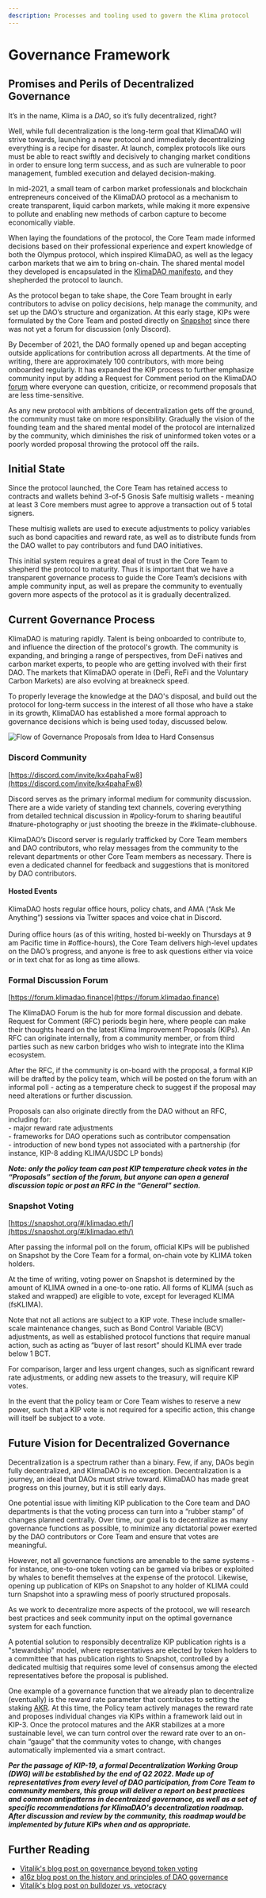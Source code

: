 ```yaml
---
description: Processes and tooling used to govern the Klima protocol
---
```


# Governance Framework

## Promises and Perils of Decentralized Governance <a href="#docs-internal-guid-ae4a6fe9-7fff-7aba-b99a-9e0626c1dac9" id="docs-internal-guid-ae4a6fe9-7fff-7aba-b99a-9e0626c1dac9"></a>

It’s in the name, Klima is a _DAO_, so it’s fully decentralized, right?

Well, while full decentralization is the long-term goal that KlimaDAO will strive towards, launching a new protocol and immediately decentralizing everything is a recipe for disaster. At launch, complex protocols like ours must be able to react swiftly and decisively to changing market conditions in order to ensure long term success, and as such are vulnerable to poor management, fumbled execution and delayed decision-making.

In mid-2021, a small team of carbon market professionals and blockchain entrepreneurs conceived of the KlimaDAO protocol as a mechanism to create transparent, liquid carbon markets, while making it more expensive to pollute and enabling new methods of carbon capture to become economically viable.&#x20;

When laying the foundations of the protocol, the Core Team made informed decisions based on their professional experience and expert knowledge of both the Olympus protocol, which inspired KlimaDAO, as well as the legacy carbon markets that we aim to bring on-chain. The shared mental model they developed is encapsulated in the [KlimaDAO manifesto](broken-reference), and they shepherded the protocol to launch.&#x20;

As the protocol began to take shape, the Core Team brought in early contributors to advise on policy decisions, help manage the community, and set up the DAO’s structure and organization. At this early stage, KIPs were formulated by the Core Team and posted directly on [Snapshot](https://snapshot.org/#/klimadao.eth) since there was not yet a forum for discussion (only Discord).

By December of 2021, the DAO formally opened up and began accepting outside applications for contribution across all departments. At the time of writing, there are approximately 100 contributors, with more being onboarded regularly. It has expanded the KIP process to further emphasize community input by adding a Request for Comment period on the KlimaDAO [forum](https://forum.klimadao.finance/t/proposals) where everyone can question, criticize, or recommend proposals that are less time-sensitive.

As any new protocol with ambitions of decentralization gets off the ground, the community must take on more responsibility. Gradually the vision of the founding team and the shared mental model of the protocol are internalized by the community, which diminishes the risk of uninformed token votes or a poorly worded proposal throwing the protocol off the rails.

## Initial State

Since the protocol launched, the Core Team has retained access to contracts and wallets behind 3-of-5 Gnosis Safe multisig wallets - meaning at least 3 Core members must agree to approve a transaction out of 5 total signers.

These multisig wallets are used to execute adjustments to policy variables such as bond capacities and reward rate, as well as to distribute funds from the DAO wallet to pay contributors and fund DAO initiatives.

This initial system requires a great deal of trust in the Core Team to shepherd the protocol to maturity. Thus it is important that we have a transparent governance process to guide the Core Team’s decisions with ample community input, as well as prepare the community to eventually govern more aspects of the protocol as it is gradually decentralized.

## Current Governance Process

KlimaDAO is maturing rapidly. Talent is being onboarded to contribute to, and influence the direction of the protocol's growth. The community is expanding, and bringing a range of perspectives, from DeFi natives and carbon market experts, to people who are getting involved with their first DAO. The markets that KlimaDAO operate in (DeFi, ReFi and the Voluntary Carbon Markets) are also evolving at breakneck speed.

To properly leverage the knowledge at the DAO's disposal, and build out the protocol for long-term success in the interest of all those who have a stake in its growth, KlimaDAO has established a more formal approach to governance decisions which is being used today, discussed below.&#x20;

![Flow of Governance Proposals from Idea to Hard Consensus](../.gitbook/assets/KlimaDAO\_governance\_v2.png)

### Discord Community

[https://discord.com/invite/kx4pahaFw8](https://discord.com/invite/kx4pahaFw8)

Discord serves as the primary informal medium for community discussion. There are a wide variety of standing text channels, covering everything from detailed technical discussion in #policy-forum to sharing beautiful #nature-photography or just shooting the breeze in the #klimate-clubhouse.

KlimaDAO’s Discord server is regularly trafficked by Core Team members and DAO contributors, who relay messages from the community to the relevant departments or other Core Team members as necessary. There is even a dedicated channel for feedback and suggestions that is monitored by DAO contributors.&#x20;

#### Hosted Events

KlimaDAO hosts regular office hours, policy chats, and AMA (“Ask Me Anything”) sessions via Twitter spaces and voice chat in Discord.\
\
During office hours (as of this writing, hosted bi-weekly on Thursdays at 9 am Pacific time in #office-hours), the Core Team delivers high-level updates on the DAO’s progress, and anyone is free to ask questions either via voice or in text chat for as long as time allows.&#x20;

### Formal Discussion Forum

[https://forum.klimadao.finance](https://forum.klimadao.finance)

The KlimaDAO Forum is the hub for more formal discussion and debate.  Request for Comment (RFC) periods begin here, where people can make their thoughts heard on the latest Klima Improvement Proposals (KIPs).  An RFC can originate internally, from a community member, or from third parties such as new carbon bridges who wish to integrate into the Klima ecosystem.&#x20;

After the RFC, if the community is on-board with the proposal, a formal KIP will be drafted by the policy team, which will be posted on the forum with an informal poll - acting as a temperature check to suggest if the proposal may need alterations or further discussion.&#x20;

Proposals can also originate directly from the DAO without an RFC, including for:\
\- major reward rate adjustments\
\- frameworks for DAO operations such as contributor compensation\
\- introduction of new bond types not associated with a partnership (for instance, KIP-8 adding KLIMA/USDC LP bonds)

_**Note: only the policy team can post KIP temperature check votes in the “Proposals” section of the forum, but anyone can open a general discussion topic or post an RFC in the “General” section.**_

### Snapshot Voting

[https://snapshot.org/#/klimadao.eth/](https://snapshot.org/#/klimadao.eth/)

After passing the informal poll on the forum, official KIPs will be published on Snapshot by the Core Team for a formal, on-chain vote by KLIMA token holders.&#x20;

At the time of writing, voting power on Snapshot is determined by the amount of KLIMA owned in a one-to-one ratio. All forms of KLIMA (such as staked and wrapped) are eligible to vote, except for leveraged KLIMA (fsKLIMA).

Note that not all actions are subject to a KIP vote. These include smaller-scale maintenance changes, such as Bond Control Variable (BCV) adjustments, as well as established protocol functions that require manual action, such as acting as “buyer of last resort” should KLIMA ever trade below 1 BCT.&#x20;

For comparison, larger and less urgent changes, such as significant reward rate adjustments, or adding new assets to the treasury, will require KIP votes.

In the event that the policy team or Core Team wishes to reserve a new power, such that a KIP vote is not required for a specific action, this change will itself be subject to a vote.

## Future Vision for Decentralized Governance

Decentralization is a spectrum rather than a binary. Few, if any, DAOs begin fully decentralized, and KlimaDAO is no exception. Decentralization is a journey, an ideal that DAOs must strive toward. KlimaDAO has made great progress on this journey, but it is still early days.&#x20;

One potential issue with limiting KIP publication to the Core team and DAO departments is that the voting process can turn into a “rubber stamp” of changes planned centrally. Over time, our goal is to decentralize as many governance functions as possible, to minimize any dictatorial power exerted by the DAO contributors or Core Team and ensure that votes are meaningful.&#x20;

However, not all governance functions are amenable to the same systems - for instance, one-to-one token voting can be gamed via bribes or exploited by whales to benefit themselves at the expense of the protocol. Likewise, opening up publication of KIPs on Snapshot to any holder of KLIMA could turn Snapshot into a sprawling mess of poorly structured proposals.&#x20;

As we work to decentralize more aspects of the protocol, we will research best practices and seek community input on the optimal governance system for each function.&#x20;

A potential solution to responsibly decentralize KIP publication rights is a "stewardship" model, where representatives are elected by token holders to a committee that has publication rights to Snapshot, controlled by a dedicated multisig that requires some level of consensus among the elected representatives before the proposal is published.

One example of a governance function that we already plan to decentralize (eventually) is the reward rate parameter that contributes to setting the staking [AKR](../references/glossary.md#akr). At this time, the Policy team actively manages the reward rate and proposes individual changes via KIPs within a framework laid out in KIP-3. Once the protocol matures and the AKR stabilizes at a more sustainable level, we can turn control over the reward rate over to an on-chain “gauge” that the community votes to change, with changes automatically implemented via a smart contract.

_**Per the passage of KIP-19, a formal Decentralization Working Group (DWG) will be established by the end of Q2 2022. Made up of representatives from every level of DAO participation, from Core Team to community members, this group will deliver a report on best practices and common antipatterns in decentraized governance, as well as a  set of specific  recommendations for KlimaDAO's decentralization roadmap. After discussion and review by the community, this roadmap would be implemented by future KIPs when and as appropriate.**_

## Further Reading

* [Vitalik's blog post on governance beyond token voting](https://vitalik.ca/general/2021/08/16/voting3.html)
* [a16z blog post on the history and principles of DAO governance](https://future.a16z.com/building-and-running-a-dao-why-governance-matters/)
* [Vitalik's blog post on bulldozer vs. vetocracy](https://vitalik.eth.limo/general/2021/12/19/bullveto.html)
